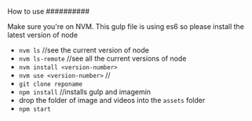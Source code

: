 How to use
##########

Make sure you're on NVM.
This gulp file is using es6 so please install the latest version of node

- `nvm ls` //see the current version of node
- `nvm ls-remote` //see all the current versions of node
- `nvm install <version-number>`
- `nvm use <version-number>` //
- `git clone reponame`
- `npm install` //installs gulp and imagemin
-  drop the folder of image and videos into the `assets` folder
- `npm start`